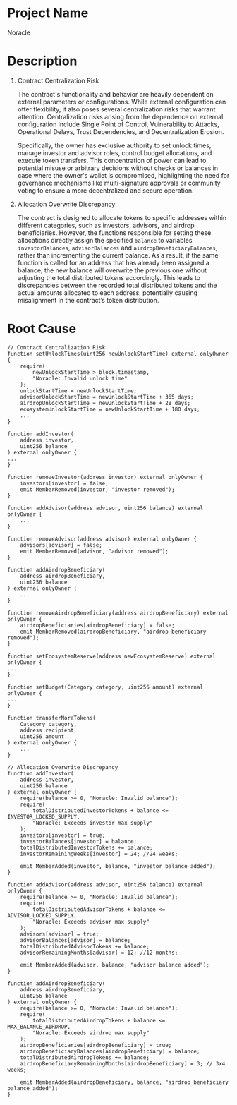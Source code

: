 # Project Name
Noracle

# Description
1. Contract Centralization Risk
    
    The contract's functionality and behavior are heavily dependent on external parameters or configurations. While external configuration can offer flexibility, it also poses several centralization risks that warrant attention. Centralization risks arising from the dependence on external configuration include Single Point of Control, Vulnerability to Attacks, Operational Delays, Trust Dependencies, and Decentralization Erosion.
    
    Specifically, the owner has exclusive authority to set unlock times, manage investor and advisor roles, control budget allocations, and execute token transfers. This concentration of power can lead to potential misuse or arbitrary decisions without checks or balances in case where the owner's wallet is compromised, highlighting the need for governance mechanisms like multi-signature approvals or community voting to ensure a more decentralized and secure operation.
    
2. Allocation Overwrite Discrepancy
    
    The contract is designed to allocate tokens to specific addresses within different categories, such as investors, advisors, and airdrop beneficiaries. However, the functions responsible for setting these allocations directly assign the specified `balance` to variables `investorBalances`, `advisorBalances` and `airdropBeneficiaryBalances`, rather than incrementing the current balance. As a result, if the same function is called for an address that has already been assigned a balance, the new balance will overwrite the previous one without adjusting the total distributed tokens accordingly. This leads to discrepancies between the recorded total distributed tokens and the actual amounts allocated to each address, potentially causing misalignment in the contract’s token distribution.

# Root Cause
```solidity
// Contract Centralization Risk
function setUnlockTimes(uint256 newUnlockStartTime) external onlyOwner {
    require(
        newUnlockStartTime > block.timestamp,
        "Noracle: Invalid unlock time"
    );
    unlockStartTime = newUnlockStartTime;
    advisorUnlockStartTime = newUnlockStartTime + 365 days;
    airdropUnlockStartTime = newUnlockStartTime + 28 days;
    ecosystemUnlockStartTime = newUnlockStartTime + 180 days;
    ...
}

function addInvestor(
    address investor,
    uint256 balance
) external onlyOwner {
...
}

function removeInvestor(address investor) external onlyOwner {
    investors[investor] = false;
    emit MemberRemoved(investor, "investor removed");
}

function addAdvisor(address advisor, uint256 balance) external onlyOwner {
    ...
}

function removeAdvisor(address advisor) external onlyOwner {
    advisors[advisor] = false;
    emit MemberRemoved(advisor, "advisor removed");
}

function addAirdropBeneficiary(
    address airdropBeneficiary,
    uint256 balance
) external onlyOwner {
    ...
}

function removeAirdropBeneficiary(address airdropBeneficiary) external onlyOwner {
    airdropBeneficiaries[airdropBeneficiary] = false;
    emit MemberRemoved(airdropBeneficiary, "airdrop beneficiary removed");
}

function setEcosystemReserve(address newEcosystemReserve) external onlyOwner {
...
}

function setBudget(Category category, uint256 amount) external onlyOwner {
...
}

function transferNoraTokens(
    Category category,
    address recipient,
    uint256 amount
) external onlyOwner {
    ...
}

// Allocation Overwrite Discrepancy
function addInvestor(
    address investor,
    uint256 balance
) external onlyOwner {
    require(balance >= 0, "Noracle: Invalid balance");
    require(
        totalDistributedInvestorTokens + balance <= INVESTOR_LOCKED_SUPPLY,
        "Noracle: Exceeds investor max supply"
    );
    investors[investor] = true;
    investorBalances[investor] = balance;
    totalDistributedInvestorTokens += balance;
    investorRemainingWeeks[investor] = 24; //24 weeks;

    emit MemberAdded(investor, balance, "investor balance added");
}

function addAdvisor(address advisor, uint256 balance) external onlyOwner {
    require(balance >= 0, "Noracle: Invalid balance");
    require(
        totalDistributedAdvisorTokens + balance <= ADVISOR_LOCKED_SUPPLY,
        "Noracle: Exceeds advisor max supply"
    );
    advisors[advisor] = true;
    advisorBalances[advisor] = balance;
    totalDistributedAdvisorTokens += balance;
    advisorRemainingMonths[advisor] = 12; //12 months;

    emit MemberAdded(advisor, balance, "advisor balance added");
}

function addAirdropBeneficiary(
    address airdropBeneficiary,
    uint256 balance
) external onlyOwner {
    require(balance >= 0, "Noracle: Invalid balance");
    require(
        totalDistributedAirdropTokens + balance <= MAX_BALANCE_AIRDROP,
        "Noracle: Exceeds airdrop max supply"
    );
    airdropBeneficiaries[airdropBeneficiary] = true;
    airdropBeneficiaryBalances[airdropBeneficiary] = balance;
    totalDistributedAirdropTokens += balance;
    airdropBeneficiaryRemainingMonths[airdropBeneficiary] = 3; // 3x4 weeks;

    emit MemberAdded(airdropBeneficiary, balance, "airdrop beneficiary balance added");
}